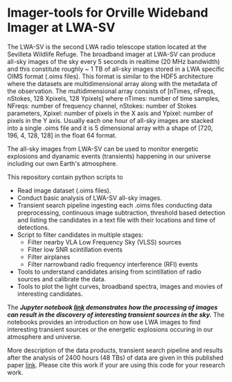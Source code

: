 # Imager-tools for Orville Wideband Imager at LWA-SV
The LWA-SV is the second LWA radio telescope station located at the Sevilleta Wildlife Refuge. The broadband imager at LWA-SV can produce all-sky images of the sky every 5 seconds in realtime (20 MHz bandwidth) and this constitute roughly ~ 1 TB of all-sky images stored in a LWA specific OIMS format (.oims files). This format is similar to the HDF5 architecture where the datasets are multidimensional array along with the metadata of the observation. The multidimensional array consists of [nTimes, nFreqs, nStokes, 128 Xpixels, 128 Ypixels] where nTimes: number of time samples, NFreqs: number of frequency channel, nStokes: number of Stokes parameters, Xpixel: number of pixels in the X axis and Ypixel: number of pixels in the Y axis.  Usually each one hour of all-sky images are stacked into a single .oims file and it is 5 dimensional array with a shape of [720, 196, 4, 128, 128] in the float 64 format.

The all-sky images from LWA-SV can be used to monitor energetic explosions and dyanamic events (transients) happening in our universe including our own Earth's atmosphere.

This repository contain python scripts to

- Read image dataset (.oims files). 
- Conduct basic analysis of LWA-SV all-sky images. 
- Transient search pipeline ingesting each .oims files conducting data preprocessing, continuous image subtraction, threshold based detection and listing the candidates in a text file with their locations and time of detections.
- Script to filter candidates in multiple stages:
  	* Filter nearby VLA Low Frequency Sky (VLSS) sources
	* Filter low SNR scintillation events
	* Filter airplanes
	* Filter narrowband radio frequency interference (RFI) events
- Tools to understand candidates arising from scintillation of radio sources and calibrate the data.
- Tools to plot the light curves, broadband spectra, images and movies of interesting candidates.

The ***Jupyter notebook [link](Orville_image_processing_pipeline.ipynb) demonstrates how the processing of images can result in the discovery of interesting transient sources in the sky.*** The notebooks provides an introduction on how use LWA images to find interesting transient sources or the energetic explosions occuring in our atmosphere and universe.

More description of the data products, transient search pipeline and results after the analysis of 2400 hours (48 TBs) of data are given in this published paper [link](https://agupubs.onlinelibrary.wiley.com/doi/10.1029/2021JA029296). Please cite this work if your are using this code for your research work.